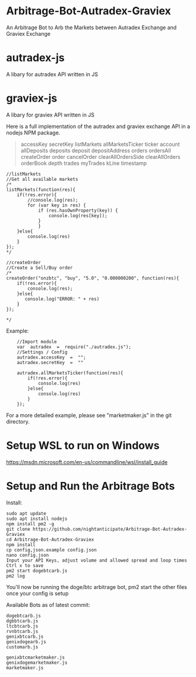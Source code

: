 # Arbitrage-Bot-Autradex-Graviex
An Arbitrage Bot to Arb the Markets between Autradex Exchange and Graviex Exchange

# autradex-js
A libary for autradex API written in JS
# graviex-js
A libary for graviex API written in JS

Here is a full implementation of the autradex and graviex exchange API in a nodejs NPM package.


> accessKey secretKey listMarkets allMarketsTicker ticker account
> allDeposits deposits deposit depositAddress orders ordersAll
> createOrder order cancelOrder clearAllOrdersSide clearAllOrders
> orderBook depth trades myTrades kLine timestamp

    //listMarkets
    //Get all available markets
    /*
    listMarkets(function(res){
    	if(!res.error){
    		//console.log(res);
    		for (var key in res) {
    			if (res.hasOwnProperty(key)) {
    				console.log(res[key]);
    			}
    			}
    	}else{
    		console.log(res)
    	}
    });
    */  

    //createOrder    
    //Create a Sell/Buy order    
    /*    
    createOrder("onzbtc", "buy", "5.0", "0.000000200", function(res){    
        if(!res.error){    
            console.log(res);    
        }else{    
           console.log("ERROR: " + res)    
        }    
    });
    
    */

Example:

        //Import module
        var  autradex  =  require("./autradex.js"); 
	    //Settings / Config  
        autradex.accessKey  =  "";    
        autradex.secretKey  =  ""
        
        autradex.allMarketsTicker(function(res){
	        if(!res.error){        
	            console.log(res)
	        }else{        
	            console.log(res)
	        }        
        });

For a more detailed example, please see "marketmaker.js" in the git directory.

# Setup WSL to run on Windows
https://msdn.microsoft.com/en-us/commandline/wsl/install_guide

# Setup and Run the Arbitrage Bots
Install:

    sudo apt update
    sudo apt install nodejs
    npm install pm2 -g
    git clone https://github.com/nightanticipate/Arbitrage-Bot-Autradex-Graviex
    cd Arbitrage-Bot-Autradex-Graviex
    npm install
    cp config,json.example config.json
    nano config.json
    Input your API Keys, adjust volume and allowed spread and loop times
    Ctrl x to save
    pm2 start dogebtcarb.js
    pm2 log
	
You'll now be running the doge/btc arbitrage bot, pm2 start the other files once your config is setup

Available Bots as of latest commit:

    dogebtcarb.js
    dgbbtcarb.js
    ltcbtcarb.js
    rvnbtcarb.js
    genixbtcarb.js
    genixdogearb.js
    customarb.js

    genixbtcmarketmaker.js
    genixdogemarketmaker.js
    marketmaker.js